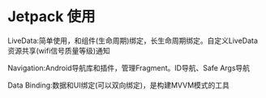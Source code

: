 # Jetpack 使用
LiveData:简单使用，和组件(生命周期)绑定，长生命周期绑定。自定义LiveData 资源共享(wifi信号质量等级)通知

Navigation:Android导航库和插件，管理Fragment。ID导航、Safe Args导航

Data Binding:数据和UI绑定(可以双向绑定)，是构建MVVM模式的工具